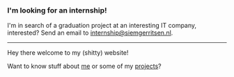 ### I'm looking for an internship!
I'm in search of a graduation project at an interesting IT company, interested? 
Send an email to [internship@siemgerritsen.nl](mailto:internship@siemgerritsen.nl).

---

Hey there welcome to my (shitty) website!

Want to know stuff about [me](about) or some of my [projects](projects)?

